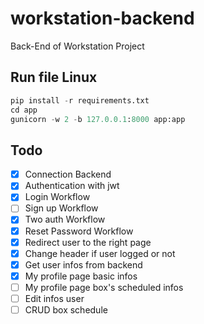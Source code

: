 # workstation-backend

Back-End of Workstation Project

## Run file Linux

```python
pip install -r requirements.txt
cd app
gunicorn -w 2 -b 127.0.0.1:8000 app:app
```

## Todo

- [x] Connection Backend
- [x] Authentication with jwt
- [x] Login Workflow
- [ ] Sign up Workflow
- [x] Two auth Workflow
- [X] Reset Password Workflow
- [x] Redirect user to the right page
- [x] Change header if user logged or not
- [x] Get user infos from backend
- [x] My profile page basic infos
- [ ] My profile page box's scheduled infos
- [ ] Edit infos user
- [ ] CRUD box schedule
